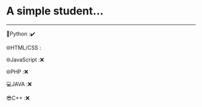 # A simple student...  
---
🐍Python :✔️

🌐HTML/CSS :

🌐JavaScript :❌ 

🌐PHP :❌ 

💻JAVA :❌ 

😎C++ :❌
